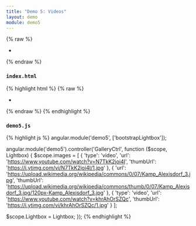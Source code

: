 ```yaml
---
title: "Demo 5: Videos"
layout: demo
module: demo5
---
```


{% raw %}
<ul class="gallery" ng-controller="GalleryCtrl">
  <li ng-repeat="image in images">
    <a ng-click="Lightbox.openModal(images, $index)">
      <img ng-src="{{image.thumbUrl}}" class="img-thumbnail">
    </a>
  </li>
</ul>
{% endraw %}

### `index.html`

{% highlight html %}
{% raw %}
<ul class="gallery" ng-controller="GalleryCtrl">
  <li ng-repeat="image in images">
    <a ng-click="Lightbox.openModal(images, $index)">
      <img ng-src="{{'\{\{image.thumbUrl\}\}'}}" class="img-thumbnail">
    </a>
  </li>
</ul>
{% endraw %}
{% endhighlight %}

### `demo5.js`

{% highlight js %}
angular.module('demo5', ['bootstrapLightbox']);

angular.module('demo5').controller('GalleryCtrl', function ($scope, Lightbox) {
  $scope.images = [
    {
      'type': 'video',
      'url': 'https://www.youtube.com/watch?v=N7TkK2joi4I',
      'thumbUrl': 'https://i.ytimg.com/vi/N7TkK2joi4I/1.jpg'
    },
    {
      'url': 'https://upload.wikimedia.org/wikipedia/commons/0/07/Kamp_Alexisdorf_3.jpg',
      'thumbUrl': 'https://upload.wikimedia.org/wikipedia/commons/thumb/0/07/Kamp_Alexisdorf_3.jpg/120px-Kamp_Alexisdorf_3.jpg'
    },
    {
      'type': 'video',
      'url': 'https://www.youtube.com/watch?v=khrAhOrSZQc',
      'thumbUrl': 'https://i.ytimg.com/vi/khrAhOrSZQc/1.jpg'
    }
  ];

  $scope.Lightbox = Lightbox;
});
{% endhighlight %}
